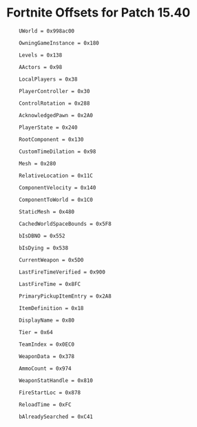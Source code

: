 
# Fortnite Offsets for Patch 15.40

        UWorld = 0x998ac00
        
        OwningGameInstance = 0x180
        
        Levels = 0x138
        
        AActors = 0x98
        
        LocalPlayers = 0x38
        
        PlayerController = 0x30
        
        ControlRotation = 0x288
        
        AcknowledgedPawn = 0x2A0
        
        PlayerState = 0x240
        
        RootComponent = 0x130
        
        CustomTimeDilation = 0x98
        
        Mesh = 0x280
        
        RelativeLocation = 0x11C
        
        ComponentVelocity = 0x140
        
        ComponentToWorld = 0x1C0
        
        StaticMesh = 0x480
        
        CachedWorldSpaceBounds = 0x5F8
        
        bIsDBNO = 0x552
        
        bIsDying = 0x538
        
        CurrentWeapon = 0x5D0
        
        LastFireTimeVerified = 0x900
        
        LastFireTime = 0x8FC
        
        PrimaryPickupItemEntry = 0x2A8
        
        ItemDefinition = 0x18
        
        DisplayName = 0x80
        
        Tier = 0x64
        
        TeamIndex = 0x0EC0
        
        WeaponData = 0x378
        
        AmmoCount = 0x974
        
        WeaponStatHandle = 0x810
        
        FireStartLoc = 0x878
        
        ReloadTime = 0xFC
        
        bAlreadySearched = 0xC41



